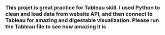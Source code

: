 ### This projet is great practice for Tableau skill. I used Python to clean and load data from website API, and then connect to Tableau for amazing and digestable visualization. Please run the Tableau file to see how amazing it is
